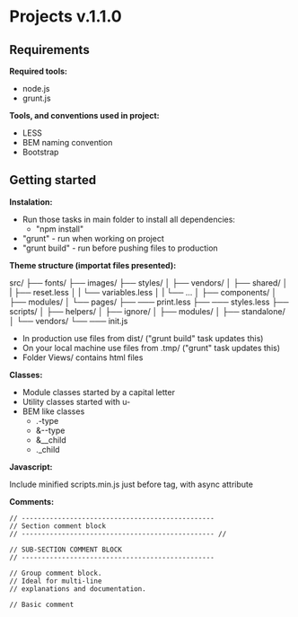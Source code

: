 # Projects v.1.1.0

## Requirements

**Required tools:**

* node.js
* grunt.js

**Tools, and conventions used in project:**

* LESS
* BEM naming convention
* Bootstrap

## Getting started

**Instalation:**

* Run those tasks in main folder to install all dependencies:
	* "npm install"
* "grunt" - run when working on project
* "grunt build" - run before pushing files to production

**Theme structure (importat files presented):**

src/
├── fonts/
├── images/
├── styles/
│   ├── vendors/
│   ├── shared/
│   |   ├── reset.less
│   |   └── variables.less
│   |   └── ...
│   ├── components/
│   ├── modules/
│   └── pages/
├── ─── print.less
├── ─── styles.less
├── scripts/
│   ├── helpers/
│   ├── ignore/
│   ├── modules/
│   ├── standalone/
│   └── vendors/
└── ─── init.js

* In production use files from dist/ ("grunt build" task updates this)
* On your local machine use files from .tmp/ ("grunt" task updates this)
* Folder Views/ contains html files

**Classes:**

* Module classes started by a capital letter
* Utility classes started with u-
* BEM like classes
	* .-type
	* &--type
	* &__child
	* ._child

**Javascript:**

Include minified scripts.min.js just before </body> tag, with async attribute

**Comments:**

	// ------------------------------------------------
	// Section comment block
	// ------------------------------------------------ //

	// SUB-SECTION COMMENT BLOCK
	// ------------------------------------------------

	// Group comment block.
	// Ideal for multi-line
	// explanations and documentation.

	// Basic comment

